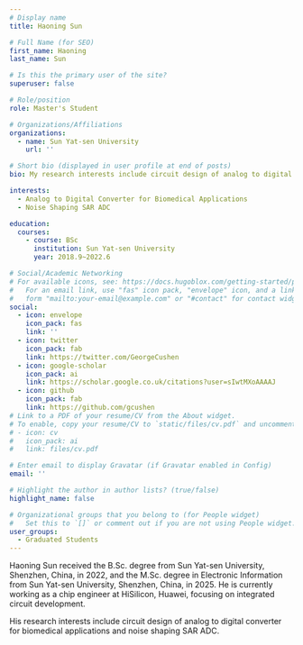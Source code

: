 ```yaml
---
# Display name
title: Haoning Sun

# Full Name (for SEO)
first_name: Haoning
last_name: Sun

# Is this the primary user of the site?
superuser: false

# Role/position
role: Master's Student

# Organizations/Affiliations
organizations:
  - name: Sun Yat-sen University
    url: ''

# Short bio (displayed in user profile at end of posts)
bio: My research interests include circuit design of analog to digital converter for biomedical applications and noise shaping SAR ADC.

interests:
  - Analog to Digital Converter for Biomedical Applications
  - Noise Shaping SAR ADC

education:
  courses:
    - course: BSc
      institution: Sun Yat-sen University
      year: 2018.9~2022.6

# Social/Academic Networking
# For available icons, see: https://docs.hugoblox.com/getting-started/page-builder/#icons
#   For an email link, use "fas" icon pack, "envelope" icon, and a link in the
#   form "mailto:your-email@example.com" or "#contact" for contact widget.
social:
  - icon: envelope
    icon_pack: fas
    link: ''
  - icon: twitter
    icon_pack: fab
    link: https://twitter.com/GeorgeCushen
  - icon: google-scholar
    icon_pack: ai
    link: https://scholar.google.co.uk/citations?user=sIwtMXoAAAAJ
  - icon: github
    icon_pack: fab
    link: https://github.com/gcushen
# Link to a PDF of your resume/CV from the About widget.
# To enable, copy your resume/CV to `static/files/cv.pdf` and uncomment the lines below.
# - icon: cv
#   icon_pack: ai
#   link: files/cv.pdf

# Enter email to display Gravatar (if Gravatar enabled in Config)
email: ''

# Highlight the author in author lists? (true/false)
highlight_name: false

# Organizational groups that you belong to (for People widget)
#   Set this to `[]` or comment out if you are not using People widget.
user_groups:
  - Graduated Students
---
```


Haoning Sun received the B.Sc. degree from Sun Yat-sen University, Shenzhen, China, in 2022, and the M.Sc. degree in Electronic Information from Sun Yat-sen University, Shenzhen, China, in 2025. He is currently working as a chip engineer at HiSilicon, Huawei, focusing on integrated circuit development.


His research interests include circuit design of analog to digital converter for biomedical applications and noise shaping SAR ADC.
